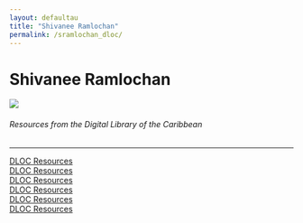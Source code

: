 ```yaml
---
layout: defaultau
title: "Shivanee Ramlochan"
permalink: /sramlochan_dloc/
---
```

<!-- partial:index.partial.html -->
<div class="content">
    <h1>Shivanee Ramlochan</h1>
    <div class="quote">
        <div><img src="https://www.forwardartsfoundation.org/wp-content/uploads/2020/09/FegSLp_g-2-scaled-e1599128359179.jpeg" class="logo"></div>
    </div>
    <body>
    <h6>Resources from the Digital Library of the Caribbean</h6><hr> 
        <a href="https://www.dloc.com/AA00090268/00063/pdf" target="_blank">DLOC Resources</a><br>
        <a href="https://www.dloc.com/AA00090268/00044/pdf" target="_blank">DLOC Resources</a><br>
        <a href="https://www.dloc.com/AA00090268/00053/pdf" target="_blank">DLOC Resources</a><br>
        <a href="https://www.dloc.com/AA00090268/00066/pdf" target="_blank">DLOC Resources</a><br>
        <a href="https://www.dloc.com/AA00090268/00037/pdf" target="_blank">DLOC Resources</a><br>
        <a href="https://www.dloc.com/AA00090268/00061/pdf" target="_blank">DLOC Resources</a><br>
    </body> 
          </div>
  <!-- partial -->
<script src='https://cdnjs.cloudflare.com/ajax/libs/jquery/3.1.1/jquery.min.js'></script><script  src="{{ site.baseurl }}/assets/js/authorscript.js"></script>